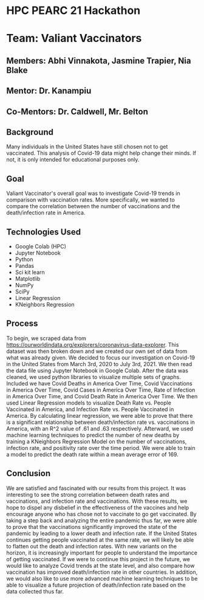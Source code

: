 # HPC PEARC 21 Hackathon
# Team: Valiant Vaccinators
## Members: Abhi Vinnakota, Jasmine Trapier, Nia Blake
## Mentor: Dr. Kanampiu
## Co-Mentors: Dr. Caldwell, Mr. Belton

## Background
Many individuals in the United States have still chosen not to get vaccinated. This
analysis of Covid-19 data might help change their minds. If not, it is only intended for 
educational purposes only. 

## Goal
Valiant Vaccinator's overall goal was to investigate Covid-19 trends in comparison 
with vaccination rates. More specifically, we wanted to compare the correlation between the number of vaccinations and the death/infection rate in America.

## Technologies Used
- Google Colab (HPC)
- Jupyter Notebook
- Python
- Pandas
- Sci kit learn
- Matplotlib
- NumPy
- SciPy
- Linear Regression
- KNeighbors Regression

## Process
To begin, we scraped data from https://ourworldindata.org/explorers/coronavirus-data-explorer. This dataset was then broken down and we created our own set of data 
from what was already given. We decided to focus our investigation on Covid-19 in the United States from March 3rd, 2020 to July 3rd, 2021. We then read the data file using Jupyter Notebook in Google Colab. After the data was cleaned, we used python libraries to visualize multiple 
sets of graphs. Included we have Covid Deaths in America Over Time, Covid Vaccinations in America Over Time, Covid Cases in America Over Time, Rate of Infection in America Over Time, and Covid Death Rate in America Over Time. We then used Linear Regression models to visualize Death Rate vs. People Vaccinated in America, and Infection Rate vs. People Vaccinated in America. By calculating linear regression, we were able to prove that there is a significant relationship between death/infection rate vs. vaccinations in America, with an R^2 value of .61 and .63 respectively. Afterward, we used machine learning techniques to predict the number of new deaths by training a KNeighbors Regression Model on the number of vaccinations, infection rate, and positivity rate over the time period. We were able to train a model to predict the death rate within a mean average error of 169.

## Conclusion
We are satisfied and fascinated with our results from this project. It was interesting to see the strong correlation between death rates and vaccinations, and infection rate and vaccinations. With these results, we hope to dispel any disbelief in the effectiveness of the vaccines and help encourage anyone who has chose not to vaccinate to go get vaccinated. By taking a step back and analyzing the entire pandemic thus far, we were able to prove that the vaccinations significantly improved the state of the pandemic by leading to a lower death and infection rate. If the United States continues getting people vaccinated at the same rate, we will likely be able to flatten out the death and infection rates. With new variants on the horizon, it is increasingly important for people to understand the importance of getting vaccinated. If we were to continue this project in the future, we would like to analyze Covid trends at the state level, and also compare how vaccination has improved death/infection rate in other countries. In addition, we would also like to use more advanced machine learning techniques to be able to visualize a future projection of death/infection rate based on the data collected thus far.

